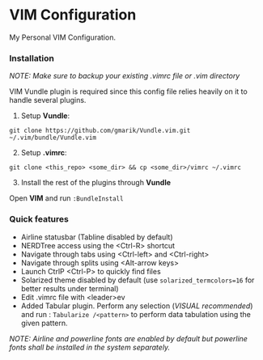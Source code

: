 # VIM Configuration
My Personal VIM Configuration.

### Installation
_NOTE: Make sure to backup your existing .vimrc file or .vim directory_

VIM Vundle plugin is required since this config file relies heavily on it to handle several plugins. 

1. Setup **Vundle**:

  `git clone https://github.com/gmarik/Vundle.vim.git ~/.vim/bundle/Vundle.vim`

2. Setup **.vimrc**:

  ```
  git clone <this_repo> <some_dir> && cp <some_dir>/vimrc ~/.vimrc 
  ```
3. Install the rest of the plugins through **Vundle**

  Open **VIM** and run ``:BundleInstall``
  
  
### Quick features
- Airline statusbar (Tabline disabled by default)
- NERDTree access using the \<Ctrl-R\> shortcut
- Navigate through tabs using \<Ctrl-left\> and \<Ctrl-right\>
- Navigate through splits using \<Alt-arrow keys\>
- Launch CtrlP \<Ctrl-P\> to quickly find files
- Solarized theme disabled by default (use `solarized_termcolors=16` for better results under terminal)
- Edit .vimrc file with \<leader\>ev
- Added Tabular plugin. Perform any selection (_VISUAL recommended_) and run : `Tabularize /<pattern>` to perform data tabulation using the given pattern.

_NOTE: Airline and powerline fonts are enabled by default but powerline fonts shall be installed in the system separately._

